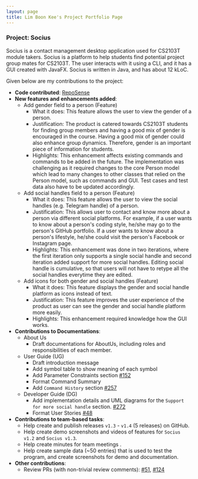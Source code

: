 ```yaml
---
layout: page
title: Lim Boon Kee's Project Portfolio Page
---
```

### Project: Socius
Socius is a contact management desktop application used for CS2103T module takers. Socius is a platform to help students
find potential project group mates for CS2103T. The user interacts with it using a CLI, and it has a GUI created with
JavaFX. Socius is written in Java, and has about 12 kLoC.

Given below are my contributions to the project:
* **Code contributed**: [RepoSense](https://nus-cs2103-ay2122s1.github.io/tp-dashboard/?search=&sort=groupTitle&sortWithin=title&since=2021-09-17&timeframe=commit&mergegroup=&groupSelect=groupByRepos&breakdown=false&tabOpen=true&tabType=authorship&tabAuthor=bklimey&tabRepo=AY2122S1-CS2103T-W08-4%2Ftp%5Bmaster%5D&authorshipIsMergeGroup=false&authorshipFileTypes=docs~functional-code~test-code~other&authorshipIsBinaryFileTypeChecked=false)
* **New features and enhancements added**:
  * Add gender field to a person (Feature)
    * What it does: This feature allows the user to view the gender of a person.
    * Justification: The product is catered towards CS2103T students for finding group members and having a good mix of gender is encouraged in the course. Having a good mix of gender could also enhance group dynamics. Therefore, gender is an important piece of information for students.
    * Highlights: This enhancement affects existing commands and commands to be added in the future. The implementation was challenging as it required changes to the core Person model which lead to many changes to other classes that relied on the Person model, such as commands and GUI. Test cases and test data also have to be updated accordingly.
  * Add social handles field to a person (Feature)
    * What it does: This feature allows the user to view the social handles (e.g. Telegram handle) of a person.
    * Justification: This allows user to contact and know more about a person via different social platforms. For example, if a user wants to know about a person's coding style, he/she may go to the person's GitHub portfolio. If a user wants to know about a person's lifestyle, he/she could visit the person's Facebook or Instagram page.
    * Highlights: This enhancement was done in two iterations, where the first iteration only supports a single social handle and second iteration added support for more social handles. Editing social handle is cumulative, so that users will not have to retype all the social handles everytime they are edited.
  * Add icons for both gender and social handles (Feature)
    * What it does: This feature displays the gender and social handle platform as icons instead of text.
    * Justification: This feature improves the user experience of the product as user can see the gender and social handle platform more easily.
    * Highlights: This enhancement required knowledge how the GUI works.
* **Contributions to Documentations**:
  * About Us
    * Draft documentations for AboutUs, including roles and responsibilities of each member. 
  * User Guide (UG)
    * Draft introduction message
    * Add symbol table to show meaning of each symbol
    * Add Parameter Constraints section [\#152](https://github.com/AY2122S1-CS2103T-W08-4/tp/commit/8cf9d1bac3b303969c6add98268416a866e8eefc)
    * Format Command Summary
    * Add `Command History` section [\#257](https://github.com/AY2122S1-CS2103T-W08-4/tp/commit/99bcf580e1b4907e9f4ac7ca0d3dd11ea1e5cacf)
  * Developer Guide (DG)
    * Add implementation details and UML diagrams for the `Support for more social handle` section. [\#272](https://github.com/AY2122S1-CS2103T-W08-4/tp/pull/272)
    * Format User Stories [\#48](https://github.com/AY2122S1-CS2103T-W08-4/tp/commit/69ecc51961c28884426f7df9819f3cb4b75ad5dc)
* **Contributions to team-based tasks**:
  * Help create and publish releases `v1.3` - `v1.4` (5 releases) on GitHub.
  * Help create demo screenshots and videos of features for `Socius v1.2` and `Socius v1.3`.
  * Help create minutes for team meetings .
  * Help create sample data (~50 entries) that is used to test the program, and create screenshots for demo and documentation.
* **Other contributions**:
  * Review PRs (with non-trivial review comments): [\#51](https://github.com/AY2122S1-CS2103T-W08-4/tp/pull/51), [\#124](https://github.com/AY2122S1-CS2103T-W08-4/tp/pull/124)
